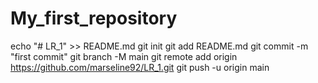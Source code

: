 # My_first_repository
echo "# LR_1" >> README.md
git init
git add README.md
git commit -m "first commit"
git branch -M main
git remote add origin https://github.com/marseline92/LR_1.git
git push -u origin main
                
